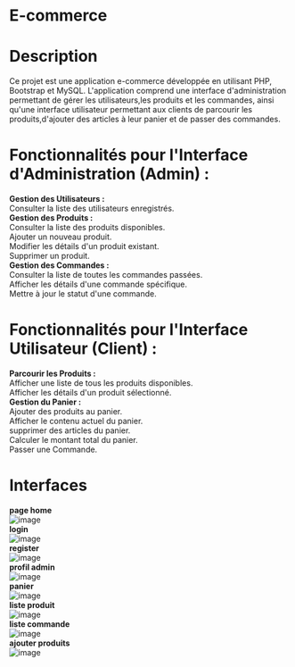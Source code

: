 # E-commerce
# Description
Ce projet est une application e-commerce développée en utilisant PHP, Bootstrap et MySQL.
L'application comprend une interface d'administration permettant de gérer les utilisateurs,les produits et les commandes, ainsi qu'une interface utilisateur permettant aux clients de parcourir les produits,d'ajouter des articles à leur panier et de passer des commandes.<br>
# Fonctionnalités pour l'Interface d'Administration (Admin) : <br>
<strong>Gestion des Utilisateurs : </strong> <br>
Consulter la liste des utilisateurs enregistrés. <br>
<strong> Gestion des Produits : </strong> <br>
Consulter la liste des produits disponibles. <br>
Ajouter un nouveau produit. <br>
Modifier les détails d'un produit existant. <br>
Supprimer un produit. <br>
<strong> Gestion des Commandes : </strong> <br>
Consulter la liste de toutes les commandes passées. <br>
Afficher les détails d'une commande spécifique. <br>
Mettre à jour le statut d'une commande. <br>
# Fonctionnalités pour l'Interface Utilisateur (Client) : <br>
<strong> Parcourir les Produits : </strong> <br>
Afficher une liste de tous les produits disponibles. <br>
Afficher les détails d'un produit sélectionné.<br>
<strong> Gestion du Panier : </strong> <br>
Ajouter des produits au panier.<br>
Afficher le contenu actuel du panier.<br>
supprimer des articles du panier.<br>
Calculer le montant total du panier.<br>
Passer une Commande. <br>
# Interfaces
<strong> page home </strong> <br> 
![image](https://github.com/Chaymahadded/e-commerce/assets/87010171/c6f7ce5f-07bc-45aa-a385-485bfb9e9bae) <br>
<strong> login </strong> <br>
![image](https://github.com/Chaymahadded/e-commerce/assets/87010171/d955e970-2de0-4fd1-90f3-8d4a1ec68d16) <br>
<strong> register  </strong> <br>
![image](https://github.com/Chaymahadded/e-commerce/assets/87010171/507c01af-8c6a-4bcb-8f3d-409824e79fcd) <br>
<strong> profil admin  </strong> <br>
![image](https://github.com/Chaymahadded/e-commerce/assets/87010171/9dfbfc02-943a-4196-a7d4-08ca0b7f2f91) <br>
 <strong> panier  </strong><br>
![image](https://github.com/Chaymahadded/e-commerce/assets/87010171/3b8b759e-7070-470d-b9ce-01dc0d08f5df) <br>
<strong> liste produit </strong> <br>
![image](https://github.com/Chaymahadded/e-commerce/assets/87010171/d9167777-6533-46fa-a3e6-dc516bf671b4) <br>
<strong> liste commande  </strong> <br>
![image](https://github.com/Chaymahadded/e-commerce/assets/87010171/681fe30b-fe3c-441c-ab69-68c9be8dd285) <br>
 <strong> ajouter produits  </strong> <br>
![image](https://github.com/Chaymahadded/e-commerce/assets/87010171/b87e51ac-2c7c-456c-9d74-3beef6b72bf6) <br>
